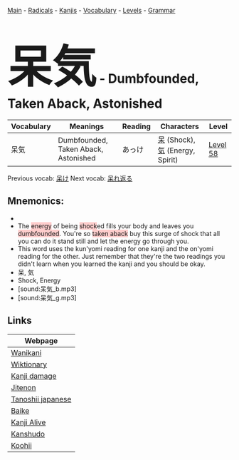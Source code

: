 <style> bigfont {font-size: 100px}</style>
[Main](../README.md) -
[Radicals](../radicals.md) -
[Kanjis](../kanjis.md) -
[Vocabulary](../vocabulary.md) -
[Levels](../levels.md) -
[Grammar](../grammar.md)
# <bigfont> 呆気</bigfont> - Dumbfounded, Taken Aback, Astonished 

| Vocabulary | Meanings | Reading | Characters | Level |
| --- | --- | --- | --- | --- |
| 呆気 | Dumbfounded, Taken Aback, Astonished | あっけ |  [呆](../kanjis/呆.md) (Shock), [気](../kanjis/気.md) (Energy, Spirit) | [Level 58](../levels/wk_level58.md) |

Previous vocab: [呆け](呆け.md) Next vocab: [呆れ返る](呆れ返る.md) 

## Mnemonics:

* 
* The <span style="background-color:#ffcccb"> energy</span> of being <span style="background-color:#ffcccb"> shock</span>ed fills your body and leaves you <span style="background-color:#ffcccb"> dumbfounded</span>. You're so <span style="background-color:#ffcccb"> taken aback</span> buy this surge of shock that all you can do it stand still and let the energy go through you.
* This word uses the kun'yomi reading for one kanji and the on'yomi reading for the other. Just remember that they're the two readings you didn't learn when you learned the kanji and you should be okay.
* 呆, 気
* Shock, Energy
* [sound:呆気_b.mp3]
* [sound:呆気_g.mp3]


## Links 

| Webpage |
| --- |
| [Wanikani          ](https://www.wanikani.com/kanji/呆気) |
| [Wiktionary        ](https://en.wiktionary.org/wiki/呆気) |
| [Kanji damage      ](http://www.kanjidamage.com/kanji/search?utf8=✓&q=呆気) |
| [Jitenon           ](https://jitenon.com/kanji/呆気) |
| [Tanoshii japanese ](https://www.tanoshiijapanese.com/dictionary/kanji.cfm?k=呆気) |
| [Baike             ](https://baike.baidu.com/item/呆気) |
| [Kanji Alive       ](https://app.kanjialive.com/呆気) |
| [Kanshudo          ](https://www.kanshudo.com/searchmn?q=呆気) |
| [Koohii            ](https://kanji.koohii.com/study/kanji/呆気) |

